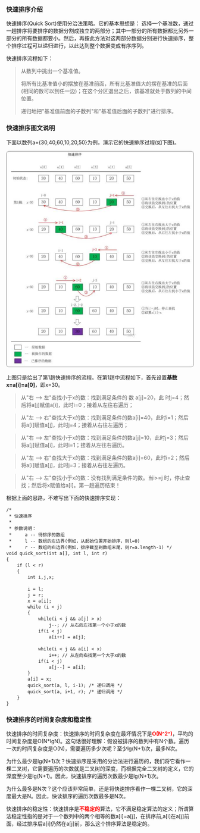 ### 快速排序介绍

快速排序(Quick Sort)使用分治法策略。它的基本思想是：
选择一个基准数，通过一趟排序将要排序的数据分割成独立的两部分；其中一部分的所有数据都比另外一部分的所有数据都要小。然后，再按此方法对这两部分数据分别进行快速排序，整个排序过程可以递归进行，以此达到整个数据变成有序序列。

快速排序流程如下：

>从数列中挑出一个基准值。
>
>将所有比基准值小的摆放在基准前面，所有比基准值大的摆在基准的后面(相同的数可以到任一边)；在这个分区退出之后，该基准就处于数列的中间位置。
>
>递归地把"基准值前面的子数列"和"基准值后面的子数列"进行排序。

### 快速排序图文说明

下面以数列a={30,40,60,10,20,50}为例，演示它的快速排序过程(如下图)。

![](./images/quick_sort_1.jpeg)

上图只是给出了第1趟快速排序的流程。在第1趟中流程如下，首先设置**基数x=a[i]=a[0]**，即x=30。

>从"右 --> 左"查找小于x的数：找到满足条件的 数 a[j]=20，此 时j=4；然后将a[j]赋值a[i]，此时i=0；接着从左往右遍历；

>从"左 --> 右"查找大于x的数：找到满足条件的数a[i]=40，此时i=1；然后将a[i]赋值a[j]，此时j=4；接着从右往左遍历；

>从"右 --> 左"查找小于x的数：找到满足条件的数a[j]=10，此时j=3；然后将a[j]赋值a[i]，此时i=1；接着从左往右遍历。

>从"左 --> 右"查找大于x的数：找到满足条件的数a[i]=60，此时i=2；然后将a[i]赋值a[j]，此时j=3；接着从右往左遍历。

>从"右 --> 左"查找小于x的数：没有找到满足条件的数。当i>=j 时，停止查找；然后将x赋值给a[i]。第一趟遍历结束！

根据上面的思路，不难写出下面的快速排序实现：

```
/*
 * 快速排序
 *
 * 参数说明：
 *     a -- 待排序的数组
 *     l -- 数组的左边界(例如，从起始位置开始排序，则l=0)
 *     r -- 数组的右边界(例如，排序截至到数组末尾，则r=a.length-1) */
void quick_sort(int a[], int l, int r)
{    
    if (l < r)
    {        
        int i,j,x;

        i = l;
        j = r;
        x = a[i];        
        while (i < j)
        {            
            while(i < j && a[j] > x)
                j--; // 从右向左找第一个小于x的数
            if(i < j)
                a[i++] = a[j];            
 
            while(i < j && a[i] < x)
                i++; // 从左向右找第一个大于x的数
            if(i < j)
                a[j--] = a[i];
        }
        a[i] = x;
        quick_sort(a, l, i-1); /* 递归调用 */
        quick_sort(a, i+1, r); /* 递归调用 */
    }
}
```

### 快速排序的时间复杂度和稳定性

快速排序的时间复杂度：快速排序的时间复杂度在最坏情况下是<font color=red>**O(N^2^)**</font>，平均的时间复杂度是O(N*lgN)。这句话很好理解：假设被排序的数列中有N个数。遍历一次的时间复杂度是O(N)，需要遍历多少次呢？至少lg(N+1)次，最多N次。

为什么最少是lg(N+1)次？快速排序是采用的分治法进行遍历的，我们将它看作一棵二叉树，它需要遍历的次数就是二叉树的深度，而根据完全二叉树的定义，它的深度至少是lg(N+1)。因此，快速排序的遍历次数最少是lg(N+1)次。

为什么最多是N次？这个应该非常简单，还是将快速排序看作一棵二叉树，它的深度最大是N。因此，快读排序的遍历次数最多是N次。

快速排序的稳定性：快速排序是<font color=red>**不稳定的**</font>算法，它不满足稳定算法的定义；所谓算法稳定性指的是对于一个数列中的两个相等的数a[i]=a[j]，在排序前,a[i]在a[j]前面，经过排序后a[i]仍然在a[j]前，那么这个排序算法是稳定的。